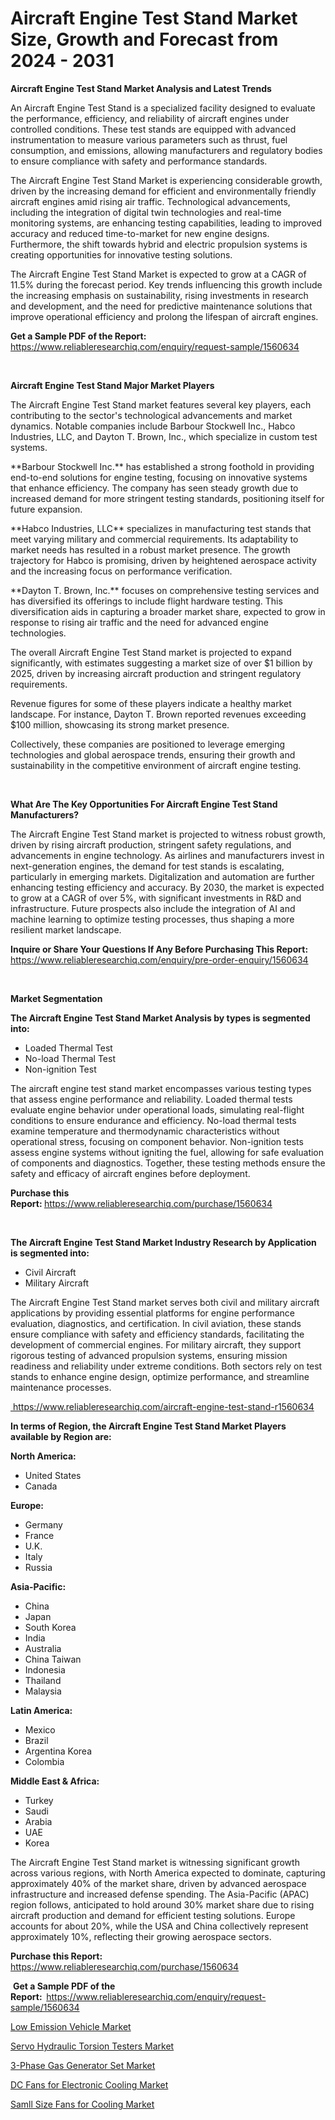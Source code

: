 <p><h1>Aircraft Engine Test Stand Market Size, Growth and Forecast from 2024 - 2031</h1></p><p><strong>Aircraft Engine Test Stand Market Analysis and Latest Trends</strong></p>
<p><p>An Aircraft Engine Test Stand is a specialized facility designed to evaluate the performance, efficiency, and reliability of aircraft engines under controlled conditions. These test stands are equipped with advanced instrumentation to measure various parameters such as thrust, fuel consumption, and emissions, allowing manufacturers and regulatory bodies to ensure compliance with safety and performance standards.</p><p>The Aircraft Engine Test Stand Market is experiencing considerable growth, driven by the increasing demand for efficient and environmentally friendly aircraft engines amid rising air traffic. Technological advancements, including the integration of digital twin technologies and real-time monitoring systems, are enhancing testing capabilities, leading to improved accuracy and reduced time-to-market for new engine designs. Furthermore, the shift towards hybrid and electric propulsion systems is creating opportunities for innovative testing solutions.</p><p>The Aircraft Engine Test Stand Market is expected to grow at a CAGR of 11.5% during the forecast period. Key trends influencing this growth include the increasing emphasis on sustainability, rising investments in research and development, and the need for predictive maintenance solutions that improve operational efficiency and prolong the lifespan of aircraft engines.</p></p>
<p><strong>Get a Sample PDF of the Report:&nbsp;</strong> <a href="https://www.reliableresearchiq.com/enquiry/request-sample/1560634?utm_campaign=1123&utm_medium=2&utm_source=Github&utm_content=ia&utm_term=01112024&utm_id=aircraft-engine-test-stand">https://www.reliableresearchiq.com/enquiry/request-sample/1560634</a></p>
<p>&nbsp;</p>
<p><strong>Aircraft Engine Test Stand Major Market Players</strong></p>
<p><p>The Aircraft Engine Test Stand market features several key players, each contributing to the sector's technological advancements and market dynamics. Notable companies include Barbour Stockwell Inc., Habco Industries, LLC, and Dayton T. Brown, Inc., which specialize in custom test systems.</p><p>**Barbour Stockwell Inc.** has established a strong foothold in providing end-to-end solutions for engine testing, focusing on innovative systems that enhance efficiency. The company has seen steady growth due to increased demand for more stringent testing standards, positioning itself for future expansion.</p><p>**Habco Industries, LLC** specializes in manufacturing test stands that meet varying military and commercial requirements. Its adaptability to market needs has resulted in a robust market presence. The growth trajectory for Habco is promising, driven by heightened aerospace activity and the increasing focus on performance verification.</p><p>**Dayton T. Brown, Inc.** focuses on comprehensive testing services and has diversified its offerings to include flight hardware testing. This diversification aids in capturing a broader market share, expected to grow in response to rising air traffic and the need for advanced engine technologies.</p><p>The overall Aircraft Engine Test Stand market is projected to expand significantly, with estimates suggesting a market size of over $1 billion by 2025, driven by increasing aircraft production and stringent regulatory requirements. </p><p>Revenue figures for some of these players indicate a healthy market landscape. For instance, Dayton T. Brown reported revenues exceeding $100 million, showcasing its strong market presence.</p><p>Collectively, these companies are positioned to leverage emerging technologies and global aerospace trends, ensuring their growth and sustainability in the competitive environment of aircraft engine testing.</p></p>
<p>&nbsp;</p>
<p><strong>What Are The Key Opportunities For Aircraft Engine Test Stand Manufacturers?</strong></p>
<p><p>The Aircraft Engine Test Stand market is projected to witness robust growth, driven by rising aircraft production, stringent safety regulations, and advancements in engine technology. As airlines and manufacturers invest in next-generation engines, the demand for test stands is escalating, particularly in emerging markets. Digitalization and automation are further enhancing testing efficiency and accuracy. By 2030, the market is expected to grow at a CAGR of over 5%, with significant investments in R&D and infrastructure. Future prospects also include the integration of AI and machine learning to optimize testing processes, thus shaping a more resilient market landscape.</p></p>
<p><strong>Inquire or Share Your Questions If Any Before Purchasing This Report:</strong> <a href="https://www.reliableresearchiq.com/enquiry/pre-order-enquiry/1560634?utm_campaign=1123&utm_medium=2&utm_source=Github&utm_content=ia&utm_term=01112024&utm_id=aircraft-engine-test-stand">https://www.reliableresearchiq.com/enquiry/pre-order-enquiry/1560634</a></p>
<p>&nbsp;</p>
<p><strong>Market Segmentation</strong></p>
<p><strong>The Aircraft Engine Test Stand Market Analysis by types is segmented into:</strong></p>
<p><ul><li>Loaded Thermal Test</li><li>No-load Thermal Test</li><li>Non-ignition Test</li></ul></p>
<p><p>The aircraft engine test stand market encompasses various testing types that assess engine performance and reliability. Loaded thermal tests evaluate engine behavior under operational loads, simulating real-flight conditions to ensure endurance and efficiency. No-load thermal tests examine temperature and thermodynamic characteristics without operational stress, focusing on component behavior. Non-ignition tests assess engine systems without igniting the fuel, allowing for safe evaluation of components and diagnostics. Together, these testing methods ensure the safety and efficacy of aircraft engines before deployment.</p></p>
<p><strong>Purchase this Report:&nbsp;</strong><a href="https://www.reliableresearchiq.com/purchase/1560634?utm_campaign=1123&utm_medium=2&utm_source=Github&utm_content=ia&utm_term=01112024&utm_id=aircraft-engine-test-stand">https://www.reliableresearchiq.com/purchase/1560634</a></p>
<p>&nbsp;</p>
<p><strong>The Aircraft Engine Test Stand Market Industry Research by Application is segmented into:</strong></p>
<p><ul><li>Civil Aircraft</li><li>Military Aircraft</li></ul></p>
<p><p>The Aircraft Engine Test Stand market serves both civil and military aircraft applications by providing essential platforms for engine performance evaluation, diagnostics, and certification. In civil aviation, these stands ensure compliance with safety and efficiency standards, facilitating the development of commercial engines. For military aircraft, they support rigorous testing of advanced propulsion systems, ensuring mission readiness and reliability under extreme conditions. Both sectors rely on test stands to enhance engine design, optimize performance, and streamline maintenance processes.</p></p>
<p><a href="https://www.reliableresearchiq.com/aircraft-engine-test-stand-r1560634?utm_campaign=1123&utm_medium=2&utm_source=Github&utm_content=ia&utm_term=01112024&utm_id=aircraft-engine-test-stand">&nbsp;https://www.reliableresearchiq.com/aircraft-engine-test-stand-r1560634</a></p>
<p><strong>In terms of Region, the Aircraft Engine Test Stand Market Players available by Region are:</strong></p>
<p>
    <p> <strong> North America: </strong>
        <ul>
            <li>United States</li>
            <li>Canada</li>
        </ul>
        </p> 
    <p> <strong> Europe: </strong>
        <ul>
            <li>Germany</li>
            <li>France</li>
            <li>U.K.</li>
            <li>Italy</li>
            <li>Russia</li>
        </ul>
        </p> 
    <p> <strong> Asia-Pacific: </strong>
        <ul>
            <li>China</li>
            <li>Japan</li>
            <li>South Korea</li>
            <li>India</li>
            <li>Australia</li>
            <li>China Taiwan</li>
            <li>Indonesia</li>
            <li>Thailand</li>
            <li>Malaysia</li>
        </ul>
        </p> 
    <p> <strong> Latin America: </strong>
        <ul>
            <li>Mexico</li>
            <li>Brazil</li>
            <li>Argentina Korea</li>
            <li>Colombia</li>
        </ul>
        </p> 
    <p> <strong> Middle East & Africa: </strong>
        <ul>
            <li>Turkey</li>
            <li>Saudi</li>
            <li>Arabia</li>
            <li>UAE</li>
            <li>Korea</li>
        </ul>
    </p>
    </p>
<p><p>The Aircraft Engine Test Stand market is witnessing significant growth across various regions, with North America expected to dominate, capturing approximately 40% of the market share, driven by advanced aerospace infrastructure and increased defense spending. The Asia-Pacific (APAC) region follows, anticipated to hold around 30% market share due to rising aircraft production and demand for efficient testing solutions. Europe accounts for about 20%, while the USA and China collectively represent approximately 10%, reflecting their growing aerospace sectors.</p></p>
<p><strong>Purchase this Report: </strong><a href="https://www.reliableresearchiq.com/purchase/1560634?utm_campaign=1123&utm_medium=2&utm_source=Github&utm_content=ia&utm_term=01112024&utm_id=aircraft-engine-test-stand">https://www.reliableresearchiq.com/purchase/1560634</a></p>
<p>&nbsp;<strong>Get a Sample PDF of the Report:&nbsp;&nbsp;</strong><a href="https://www.reliableresearchiq.com/enquiry/request-sample/1560634?utm_campaign=1123&utm_medium=2&utm_source=Github&utm_content=ia&utm_term=01112024&utm_id=aircraft-engine-test-stand">https://www.reliableresearchiq.com/enquiry/request-sample/1560634</a></p>
<p><strong></strong></p>
<p><p><a href="https://github.com/angilauio/Market-Research-Report-List-1/blob/main/low-emission-vehicle-market.md?utm_campaign=1123&utm_medium=2&utm_source=Github&utm_content=ia&utm_term=01112024&utm_id=aircraft-engine-test-stand">Low Emission Vehicle Market</a></p><p><a href="https://issuu.com/reportprime-2/docs/servo-hydraulic-torsion-testers-mar_3ea1a54ce2ce0e?utm_campaign=1123&utm_medium=2&utm_source=Github&utm_content=ia&utm_term=01112024&utm_id=aircraft-engine-test-stand">Servo Hydraulic Torsion Testers Market</a></p><p><a href="https://issuu.com/reportprime-2/docs/3-phase-gas-generator-set-market-si_17c13f56efb24e?utm_campaign=1123&utm_medium=2&utm_source=Github&utm_content=ia&utm_term=01112024&utm_id=aircraft-engine-test-stand">3-Phase Gas Generator Set Market</a></p><p><a href="https://www.linkedin.com/pulse/dc-fans-electronic-cooling-market-indicators-size-regional-807vf?utm_campaign=1123&utm_medium=2&utm_source=Github&utm_content=ia&utm_term=01112024&utm_id=aircraft-engine-test-stand">DC Fans for Electronic Cooling Market</a></p><p><a href="https://www.linkedin.com/pulse/strategic-forecast-samll-size-fans-cooling-market-growth-b276e?utm_campaign=1123&utm_medium=2&utm_source=Github&utm_content=ia&utm_term=01112024&utm_id=aircraft-engine-test-stand">Samll Size Fans for Cooling Market</a></p></p>